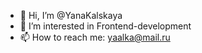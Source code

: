 - 👋 Hi, I’m @YanaKalskaya
- 👀 I’m interested in Frontend-development
- 📫 How to reach me: yaalka@mail.ru
